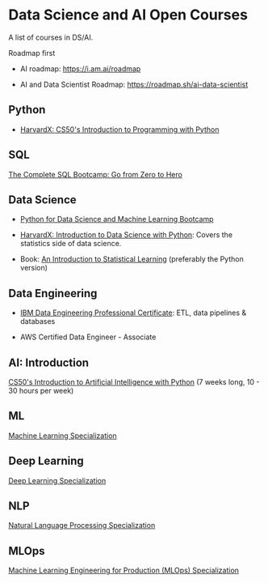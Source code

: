 # Data Science and AI Open Courses

A list of courses in DS/AI.

Roadmap first

- AI roadmap: <https://i.am.ai/roadmap>

- AI and Data Scientist Roadmap: <https://roadmap.sh/ai-data-scientist>

## Python

- [HarvardX: CS50's Introduction to Programming with Python](https://www.edx.org/learn/python/harvard-university-cs50-s-introduction-to-programming-with-python)

## SQL

[The Complete SQL Bootcamp: Go from Zero to Hero](https://www.udemy.com/course/the-complete-sql-bootcamp/)

## Data Science

- [Python for Data Science and Machine Learning Bootcamp](https://www.udemy.com/course/python-for-data-science-and-machine-learning-bootcamp/)

- [HarvardX: Introduction to Data Science with Python](https://www.edx.org/learn/data-science/harvard-university-introduction-to-data-science-with-python): Covers the statistics side of data science.

- Book: [An Introduction to Statistical Learning](https://www.statlearning.com/) (preferably the Python version)

## Data Engineering

- [IBM Data Engineering Professional Certificate](https://www.coursera.org/professional-certificates/ibm-data-engineer): ETL, data pipelines & databases

- AWS Certified Data Engineer - Associate

## AI: Introduction

[CS50's Introduction to Artificial Intelligence with Python](https://pll.harvard.edu/course/cs50s-introduction-artificial-intelligence-python) (7 weeks long, 10 - 30 hours per week)

## ML

[Machine Learning Specialization](https://www.coursera.org/specializations/machine-learning-introduction)

## Deep Learning

[Deep Learning Specialization](https://www.coursera.org/specializations/deep-learning)

## NLP

[Natural Language Processing Specialization](https://www.coursera.org/specializations/natural-language-processing)

## MLOps

[Machine Learning Engineering for Production (MLOps) Specialization](https://www.coursera.org/specializations/machine-learning-engineering-for-production-mlops)
